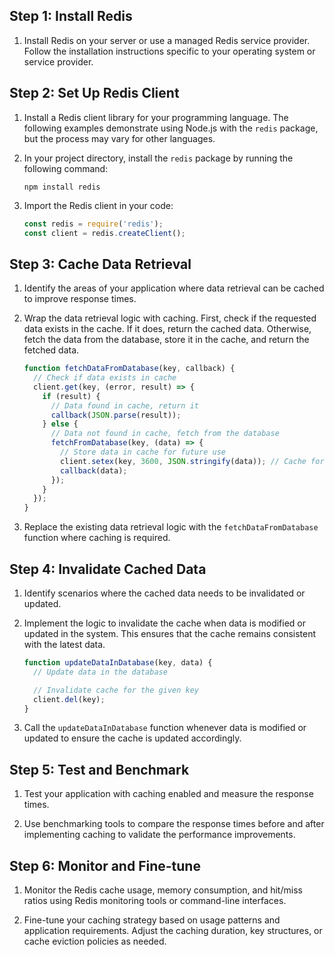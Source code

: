 
## Step 1: Install Redis

1. Install Redis on your server or use a managed Redis service provider. Follow the installation instructions specific to your operating system or service provider.

## Step 2: Set Up Redis Client

1. Install a Redis client library for your programming language. The following examples demonstrate using Node.js with the `redis` package, but the process may vary for other languages.

2. In your project directory, install the `redis` package by running the following command:

   ```
   npm install redis
   ```

3. Import the Redis client in your code:

   ```javascript
   const redis = require('redis');
   const client = redis.createClient();
   ```

## Step 3: Cache Data Retrieval

1. Identify the areas of your application where data retrieval can be cached to improve response times.

2. Wrap the data retrieval logic with caching. First, check if the requested data exists in the cache. If it does, return the cached data. Otherwise, fetch the data from the database, store it in the cache, and return the fetched data.

   ```javascript
   function fetchDataFromDatabase(key, callback) {
     // Check if data exists in cache
     client.get(key, (error, result) => {
       if (result) {
         // Data found in cache, return it
         callback(JSON.parse(result));
       } else {
         // Data not found in cache, fetch from the database
         fetchFromDatabase(key, (data) => {
           // Store data in cache for future use
           client.setex(key, 3600, JSON.stringify(data)); // Cache for 1 hour
           callback(data);
         });
       }
     });
   }
   ```

3. Replace the existing data retrieval logic with the `fetchDataFromDatabase` function where caching is required.

## Step 4: Invalidate Cached Data

1. Identify scenarios where the cached data needs to be invalidated or updated.

2. Implement the logic to invalidate the cache when data is modified or updated in the system. This ensures that the cache remains consistent with the latest data.

   ```javascript
   function updateDataInDatabase(key, data) {
     // Update data in the database

     // Invalidate cache for the given key
     client.del(key);
   }
   ```

3. Call the `updateDataInDatabase` function whenever data is modified or updated to ensure the cache is updated accordingly.

## Step 5: Test and Benchmark

1. Test your application with caching enabled and measure the response times.

2. Use benchmarking tools to compare the response times before and after implementing caching to validate the performance improvements.

## Step 6: Monitor and Fine-tune

1. Monitor the Redis cache usage, memory consumption, and hit/miss ratios using Redis monitoring tools or command-line interfaces.

2. Fine-tune your caching strategy based on usage patterns and application requirements. Adjust the caching duration, key structures, or cache eviction policies as needed.

 